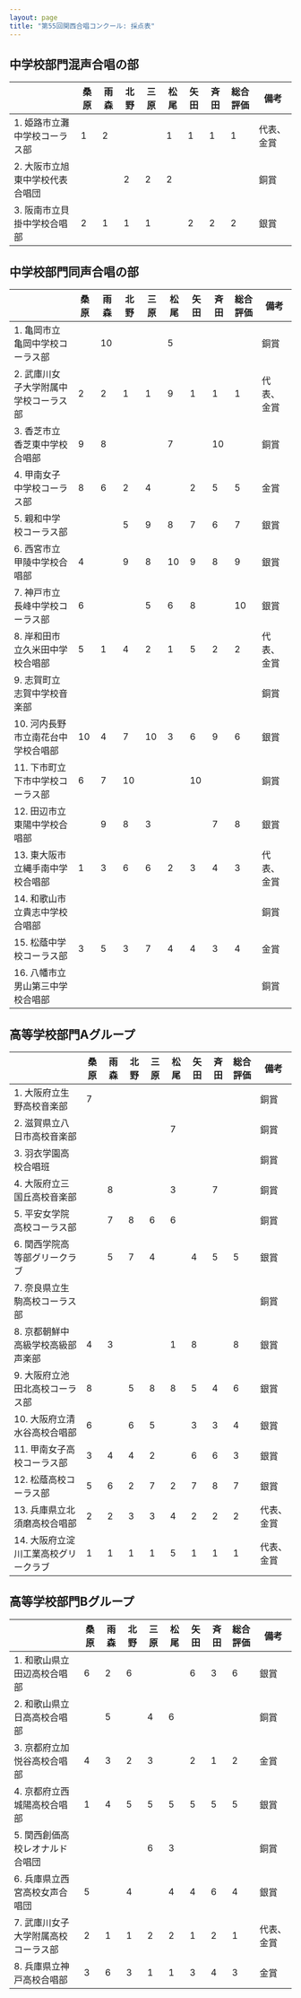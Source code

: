 ```yaml
---
layout: page
title: "第55回関西合唱コンクール: 採点表"
---
```

中学校部門混声合唱の部
----------------------

|                                 | 桑原 | 雨森 | 北野 | 三原 | 松尾 | 矢田 | 斉田 | 総合評価 | 備考       |
|---------------------------------|------|------|------|------|------|------|------|----------|------------|
| 1. 姫路市立灘中学校コーラス部   | 1    | 2    |      |      | 1    | 1    | 1    | 1        | 代表、金賞 |
| 2. 大阪市立旭東中学校代表合唱団 |      |      | 2    | 2    | 2    |      |      |          | 銅賞       |
| 3. 阪南市立貝掛中学校合唱部     | 2    | 1    | 1    | 1    |      | 2    | 2    | 2        | 銀賞       |

中学校部門同声合唱の部
----------------------

|                                       | 桑原 | 雨森 | 北野 | 三原 | 松尾 | 矢田 | 斉田 | 総合評価 | 備考       |
|---------------------------------------|------|------|------|------|------|------|------|----------|------------|
| 1. 亀岡市立亀岡中学校コーラス部       |      | 10   |      |      | 5    |      |      |          | 銅賞       |
| 2. 武庫川女子大学附属中学校コーラス部 | 2    | 2    | 1    | 1    | 9    | 1    | 1    | 1        | 代表、金賞 |
| 3. 香芝市立香芝東中学校合唱部         | 9    | 8    |      |      | 7    |      | 10   |          | 銅賞       |
| 4. 甲南女子中学校コーラス部           | 8    | 6    | 2    | 4    |      | 2    | 5    | 5        | 金賞       |
| 5. 親和中学校コーラス部               |      |      | 5    | 9    | 8    | 7    | 6    | 7        | 銀賞       |
| 6. 西宮市立甲陵中学校合唱部           | 4    |      | 9    | 8    | 10   | 9    | 8    | 9        | 銀賞       |
| 7. 神戸市立長峰中学校コーラス部       | 6    |      |      | 5    | 6    | 8    |      | 10       | 銀賞       |
| 8. 岸和田市立久米田中学校合唱部       | 5    | 1    | 4    | 2    | 1    | 5    | 2    | 2        | 代表、金賞 |
| 9. 志賀町立志賀中学校音楽部           |      |      |      |      |      |      |      |          | 銅賞       |
| 10. 河内長野市立南花台中学校合唱部    | 10   | 4    | 7    | 10   | 3    | 6    | 9    | 6        | 銀賞       |
| 11. 下市町立下市中学校コーラス部      | 6    | 7    | 10   |      |      | 10   |      |          | 銅賞       |
| 12. 田辺市立東陽中学校合唱部          |      | 9    | 8    | 3    |      |      | 7    | 8        | 銀賞       |
| 13. 東大阪市立縄手南中学校合唱部      | 1    | 3    | 6    | 6    | 2    | 3    | 4    | 3        | 代表、金賞 |
| 14. 和歌山市立貴志中学校合唱部        |      |      |      |      |      |      |      |          | 銅賞       |
| 15. 松蔭中学校コーラス部              | 3    | 5    | 3    | 7    | 4    | 4    | 3    | 4        | 金賞       |
| 16. 八幡市立男山第三中学校合唱部      |      |      |      |      |      |      |      |          | 銅賞       |

高等学校部門Aグループ
---------------------

|                                      | 桑原 | 雨森 | 北野 | 三原 | 松尾 | 矢田 | 斉田 | 総合評価 | 備考       |
|--------------------------------------|------|------|------|------|------|------|------|----------|------------|
| 1. 大阪府立生野高校音楽部            | 7    |      |      |      |      |      |      |          | 銅賞       |
| 2. 滋賀県立八日市高校音楽部          |      |      |      |      | 7    |      |      |          | 銅賞       |
| 3. 羽衣学園高校合唱班                |      |      |      |      |      |      |      |          | 銅賞       |
| 4. 大阪府立三国丘高校音楽部          |      | 8    |      |      | 3    |      | 7    |          | 銅賞       |
| 5. 平安女学院高校コーラス部          |      | 7    | 8    | 6    | 6    |      |      |          | 銅賞       |
| 6. 関西学院高等部グリークラブ        |      | 5    | 7    | 4    |      | 4    | 5    | 5        | 銀賞       |
| 7. 奈良県立生駒高校コーラス部        |      |      |      |      |      |      |      |          | 銅賞       |
| 8. 京都朝鮮中高級学校高級部声楽部    | 4    | 3    |      |      | 1    | 8    |      | 8        | 銀賞       |
| 9. 大阪府立池田北高校コーラス部      | 8    |      | 5    | 8    | 8    | 5    | 4    | 6        | 銀賞       |
| 10. 大阪府立清水谷高校合唱部         | 6    |      | 6    | 5    |      | 3    | 3    | 4        | 銀賞       |
| 11. 甲南女子高校コーラス部           | 3    | 4    | 4    | 2    |      | 6    | 6    | 3        | 銀賞       |
| 12. 松蔭高校コーラス部               | 5    | 6    | 2    | 7    | 2    | 7    | 8    | 7        | 銀賞       |
| 13. 兵庫県立北須磨高校合唱部         | 2    | 2    | 3    | 3    | 4    | 2    | 2    | 2        | 代表、金賞 |
| 14. 大阪府立淀川工業高校グリークラブ | 1    | 1    | 1    | 1    | 5    | 1    | 1    | 1        | 代表、金賞 |

高等学校部門Bグループ
---------------------

|                                     | 桑原 | 雨森 | 北野 | 三原 | 松尾 | 矢田 | 斉田 | 総合評価 | 備考       |
|-------------------------------------|------|------|------|------|------|------|------|----------|------------|
| 1. 和歌山県立田辺高校合唱部         | 6    | 2    | 6    |      |      | 6    | 3    | 6        | 銀賞       |
| 2. 和歌山県立日高高校合唱部         |      | 5    |      | 4    | 6    |      |      |          | 銅賞       |
| 3. 京都府立加悦谷高校合唱部         | 4    | 3    | 2    | 3    |      | 2    | 1    | 2        | 金賞       |
| 4. 京都府立西城陽高校合唱部         | 1    | 4    | 5    | 5    | 5    | 5    | 5    | 5        | 銀賞       |
| 5. 関西創価高校レオナルド合唱団     |      |      |      | 6    | 3    |      |      |          | 銅賞       |
| 6. 兵庫県立西宮高校女声合唱団       | 5    |      | 4    |      | 4    | 4    | 6    | 4        | 銀賞       |
| 7. 武庫川女子大学附属高校コーラス部 | 2    | 1    | 1    | 2    | 2    | 1    | 2    | 1        | 代表、金賞 |
| 8. 兵庫県立神戸高校合唱部           | 3    | 6    | 3    | 1    | 1    | 3    | 4    | 3        | 金賞       |
